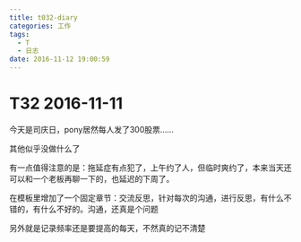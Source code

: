 ```yaml
---
title: t032-diary
categories: 工作
tags:
  - T
  - 日志
date: 2016-11-12 19:00:59
---
```

# T32 2016-11-11
今天是司庆日，pony居然每人发了300股票……

其他似乎没做什么了

有一点值得注意的是：拖延症有点犯了，上午约了人，但临时爽约了，本来当天还可以和一个老板再聊一下的，也延迟的下周了。

在模板里增加了一个固定章节：交流反思，针对每次的沟通，进行反思，有什么不错的，有什么不好的。沟通，还真是个问题

另外就是记录频率还是要提高的每天，不然真的记不清楚